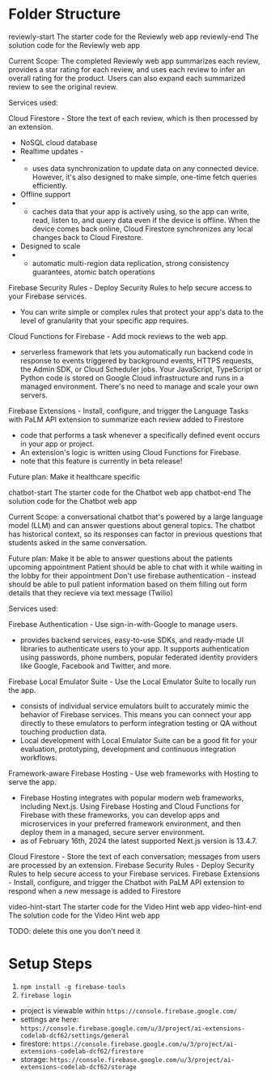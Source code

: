 # Folder Structure

reviewly-start      	The starter code for the Reviewly web app
reviewly-end            The solution code for the Reviewly web app

Current Scope:
The completed Reviewly web app summarizes each review, provides a star rating for each review, and uses each review to infer an overall rating for the product. Users can also expand each summarized review to see the original review.


Services used:

Cloud Firestore - Store the text of each review, which is then processed by an extension.
* NoSQL cloud database 
* Realtime updates - 
* * uses data synchronization to update data on any connected device. However, it's also designed to make simple, one-time fetch queries efficiently.
* Offline support
* * caches data that your app is actively using, so the app can write, read, listen to, and query data even if the device is offline. When the device comes back online, Cloud Firestore synchronizes any local changes back to Cloud Firestore.
* Designed to scale
* * automatic multi-region data replication, strong consistency guarantees, atomic batch operations

Firebase Security Rules - Deploy Security Rules to help secure access to your Firebase services.
* You can write simple or complex rules that protect your app's data to the level of granularity that your specific app requires.

Cloud Functions for Firebase - Add mock reviews to the web app.
* serverless framework that lets you automatically run backend code in response to events triggered by background events, HTTPS requests, the Admin SDK, or Cloud Scheduler jobs. Your JavaScript, TypeScript or Python code is stored on Google Cloud infrastructure and runs in a managed environment. There's no need to manage and scale your own servers.

Firebase Extensions - Install, configure, and trigger the Language Tasks with PaLM API extension to summarize each review added to Firestore
* code that performs a task whenever a specifically defined event occurs in your app or project.
* An extension's logic is written using Cloud Functions for Firebase. 
* note that this feature is currently in beta release!

Future plan:
Make it healthcare specific

chatbot-start           The starter code for the Chatbot web app
chatbot-end             The solution code for the Chatbot web app


Current Scope:
a conversational chatbot that's powered by a large language model (LLM) and can answer questions about general topics. The chatbot has historical context, so its responses can factor in previous questions that students asked in the same conversation.

Future plan:
Make it be able to answer questions about the patients upcoming appointment 
Patient should be able to chat with it while waiting in the lobby for their appointment 
Don't use firebase authentication - instead should be able to pull patient information based on them filling out form details that they recieve via text message (Twilio)

Services used:

Firebase Authentication - Use sign-in-with-Google to manage users.
* provides backend services, easy-to-use SDKs, and ready-made UI libraries to authenticate users to your app. It supports authentication using passwords, phone numbers, popular federated identity providers like Google, Facebook and Twitter, and more.

Firebase Local Emulator Suite - Use the Local Emulator Suite to locally run the app.
* consists of individual service emulators built to accurately mimic the behavior of Firebase services. This means you can connect your app directly to these emulators to perform integration testing or QA without touching production data.
* Local development with Local Emulator Suite can be a good fit for your evaluation, prototyping, development and continuous integration workflows.

Framework-aware Firebase Hosting - Use web frameworks with Hosting to serve the app.
* Firebase Hosting integrates with popular modern web frameworks, including Next.js. Using Firebase Hosting and Cloud Functions for Firebase with these frameworks, you can develop apps and microservices in your preferred framework environment, and then deploy them in a managed, secure server environment.
* as of February 16th, 2024 the latest supported Next.js version is 13.4.7.

Cloud Firestore - Store the text of each conversation; messages from users are processed by an extension.
Firebase Security Rules - Deploy Security Rules to help secure access to your Firebase services.
Firebase Extensions - Install, configure, and trigger the Chatbot with PaLM API extension to respond when a new message is added to Firestore





video-hint-start        The starter code for the Video Hint web app
video-hint-end          The solution code for the Video Hint web app

TODO: delete this one you don't need it


# Setup Steps

1. `npm install -g firebase-tools`
2. `firebase login`

* project is viewable within `https://console.firebase.google.com/`
* settings are here: `https://console.firebase.google.com/u/3/project/ai-extensions-codelab-dcf62/settings/general` 
* firestore: `https://console.firebase.google.com/u/3/project/ai-extensions-codelab-dcf62/firestore` 
* storage: `https://console.firebase.google.com/u/3/project/ai-extensions-codelab-dcf62/storage`